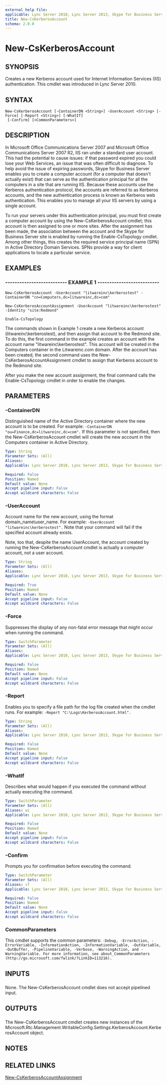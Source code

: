 ```yaml
---
external help file: 
applicable: Lync Server 2010, Lync Server 2013, Skype for Business Server 2015
title: New-CsKerberosAccount
schema: 2.0.0
---
```


# New-CsKerberosAccount

## SYNOPSIS

Creates a new Kerberos account used for Internet Information Services (IIS) authentication.
This cmdlet was introduced in Lync Server 2010.



## SYNTAX

```
New-CsKerberosAccount [-ContainerDN <String>] -UserAccount <String> [-Force] [-Report <String>] [-WhatIf]
 [-Confirm] [<CommonParameters>]
```

## DESCRIPTION

In Microsoft Office Communications Server 2007 and Microsoft Office Communications Server 2007 R2, IIS ran under a standard user account.
This had the potential to cause issues: if that password expired you could lose your Web Services, an issue that was often difficult to diagnose.
To help avoid the issue of expiring passwords, Skype for Business Server enables you to create a computer account (for a computer that doesn't actually exist) that can serve as the authentication principal for all the computers in a site that are running IIS.
Because these accounts use the Kerberos authentication protocol, the accounts are referred to as Kerberos accounts, and the new authentication process is known as Kerberos web authentication.
This enables you to manage all your IIS servers by using a single account.

To run your servers under this authentication principal, you must first create a computer account by using the New-CsKerberosAccount cmdlet; this account is then assigned to one or more sites.
After the assignment has been made, the association between the account and the Skype for Business Server site is enabled by running the Enable-CsTopology cmdlet.
Among other things, this creates the required service principal name (SPN) in Active Directory Domain Services.
SPNs provide a way for client applications to locate a particular service.



## EXAMPLES

### -------------------------- EXAMPLE 1 -------------------------- 
```
New-CsKerberosAccount -UserAccount "litwareinc\kerberostest" -ContainerDN "cn=Computers,dc=litwareinc,dc=com"

New-CsKerberosAccountAssignment -UserAccount "litwareinc\kerberostest" -Identity "site:Redmond"

Enable-CsTopology
```

The commands shown in Example 1 create a new Kerberos account (litwareinc\kerberostest), and then assign that account to the Redmond site.
To do this, the first command in the example creates an account with the account name "litwareinc\kerberostest".
This account will be created in the Computers container in the Litwareinc.com domain.
After the account has been created, the second command uses the New-CsKerberosAccountAssignment cmdlet to assign that Kerberos account to the Redmond site.

After you make the new account assignment, the final command calls the Enable-CsTopology cmdlet in order to enable the changes.



## PARAMETERS

### -ContainerDN

Distinguished name of the Active Directory container where the new account is to be created.
For example: `-ContainerDN "ou=Finance,dc=litwareinc,dc=com".`
If this parameter is not specified, then the New-CsKerberosAccount cmdlet will create the new account in the Computers container in Active Directory.



```yaml
Type: String
Parameter Sets: (All)
Aliases: 
Applicable: Lync Server 2010, Lync Server 2013, Skype for Business Server 2015

Required: False
Position: Named
Default value: None
Accept pipeline input: False
Accept wildcard characters: False
```

### -UserAccount

Account name for the new account, using the format domain_name\user_name.
For example: `-UserAccount "litwareinc\kerberostest".`
Note that your command will fail if the specified account already exists.

Note, too that, despite the name UserAccount, the account created by running the New-CsKerberosAccount cmdlet is actually a computer account, not a user account.



```yaml
Type: String
Parameter Sets: (All)
Aliases: 
Applicable: Lync Server 2010, Lync Server 2013, Skype for Business Server 2015

Required: True
Position: Named
Default value: None
Accept pipeline input: False
Accept wildcard characters: False
```

### -Force
Suppresses the display of any non-fatal error message that might occur when running the command.

```yaml
Type: SwitchParameter
Parameter Sets: (All)
Aliases: 
Applicable: Lync Server 2010, Lync Server 2013, Skype for Business Server 2015

Required: False
Position: Named
Default value: None
Accept pipeline input: False
Accept wildcard characters: False
```

### -Report
Enables you to specify a file path for the log file created when the cmdlet runs.
For example: `-Report "C:\Logs\KerberosAccount.html".`

```yaml
Type: String
Parameter Sets: (All)
Aliases: 
Applicable: Lync Server 2010, Lync Server 2013, Skype for Business Server 2015

Required: False
Position: Named
Default value: None
Accept pipeline input: False
Accept wildcard characters: False
```

### -WhatIf
Describes what would happen if you executed the command without actually executing the command.

```yaml
Type: SwitchParameter
Parameter Sets: (All)
Aliases: wi
Applicable: Lync Server 2010, Lync Server 2013, Skype for Business Server 2015

Required: False
Position: Named
Default value: None
Accept pipeline input: False
Accept wildcard characters: False
```

### -Confirm
Prompts you for confirmation before executing the command.

```yaml
Type: SwitchParameter
Parameter Sets: (All)
Aliases: cf
Applicable: Lync Server 2010, Lync Server 2013, Skype for Business Server 2015

Required: False
Position: Named
Default value: None
Accept pipeline input: False
Accept wildcard characters: False
```

### CommonParameters
This cmdlet supports the common parameters: `-Debug, -ErrorAction, -ErrorVariable, -InformationAction, -InformationVariable, -OutVariable, -OutBuffer, -PipelineVariable, -Verbose, -WarningAction, and -WarningVariable. For more information, see about_CommonParameters (http://go.microsoft.com/fwlink/?LinkID=113216).`

## INPUTS

###  
None.
The New-CsKerberosAccount cmdlet does not accept pipelined input.

## OUTPUTS

###  
The New-CsKerberosAccount cmdlet creates new instances of the Microsoft.Rtc.Management.WritableConfig.Settings.KerberosAccount.KerberosAccount object.

## NOTES

## RELATED LINKS

[New-CsKerberosAccountAssignment]()

